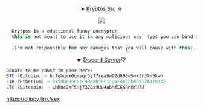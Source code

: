  <p style="text-align: center;"align="center">➤ <a href="https://github.com/whoresmad/Kryptos/blob/main/Kryptos.py">Kryptos Src</a> ☆</p>


<p style="text-align: center;"align="center"> <img src= https://static.wikia.nocookie.net/powerlisting/images/d/d2/Gravity_Falls_Bill_Cipher_Deer_Teeth.gif/revision/latest?cb=20200324015050>
  
```csharp
  Krytpos is a eductional funny encrypter,
  this is not meant to use it in any malicious way. (yes you can bind other viruses to it.)
  
  (I'm not responsible for any damages that you will cause with this).
```
  
<p style="text-align: center;"align="center">☛ <a href="https://discord.gg/p9m6J7Nu">Discord Server</a>♡</p>



```csharp
Donate to me cause im poor here: 
BTC (Bitcoin) ~ bc1qhqmk0qmsqr3y77rea9w92d896m5mx3r3tm5kwh
ETH (Etherium) ~ 0x5d0FB6C61C99e8B59c15D1Fde3bb80912A47B30E
LTC (Litecoin) ~ LMHbc9XF5Hj73ZGx9UU4abMfEKKRnHYUTJ
```
https://clippy.link/sex
